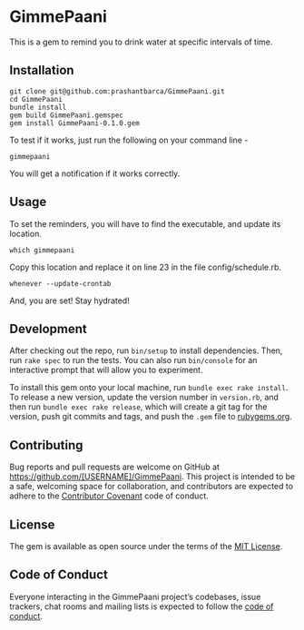 # GimmePaani

This is a gem to remind you to drink water at specific intervals of time.

## Installation

```shell
git clone git@github.com:prashantbarca/GimmePaani.git
cd GimmePaani
bundle install
gem build GimmePaani.gemspec
gem install GimmePaani-0.1.0.gem
```
To test if it works, just run the following on your command line -

```shell
gimmepaani
```

You will get a notification if it works correctly.

## Usage

To set the reminders, you will have to find the executable, and update its location.

```shell
which gimmepaani
```

Copy this location and replace it on line 23 in the file config/schedule.rb.

```shell
whenever --update-crontab
```

And, you are set! Stay hydrated!


## Development

After checking out the repo, run `bin/setup` to install dependencies. Then, run `rake spec` to run the tests. You can also run `bin/console` for an interactive prompt that will allow you to experiment.

To install this gem onto your local machine, run `bundle exec rake install`. To release a new version, update the version number in `version.rb`, and then run `bundle exec rake release`, which will create a git tag for the version, push git commits and tags, and push the `.gem` file to [rubygems.org](https://rubygems.org).

## Contributing

Bug reports and pull requests are welcome on GitHub at https://github.com/[USERNAME]/GimmePaani. This project is intended to be a safe, welcoming space for collaboration, and contributors are expected to adhere to the [Contributor Covenant](http://contributor-covenant.org) code of conduct.

## License

The gem is available as open source under the terms of the [MIT License](http://opensource.org/licenses/MIT).

## Code of Conduct

Everyone interacting in the GimmePaani project’s codebases, issue trackers, chat rooms and mailing lists is expected to follow the [code of conduct](https://github.com/[USERNAME]/GimmePaani/blob/master/CODE_OF_CONDUCT.md).
